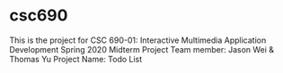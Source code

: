 # csc690
This is the project for CSC 690-01: Interactive Multimedia Application Development Spring 2020
Midterm Project
Team member:
Jason Wei & Thomas Yu
Project Name:
Todo List
 
